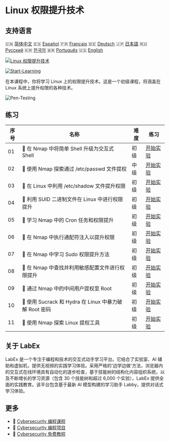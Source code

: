 # Linux 权限提升技术

## 支持语言

🇨🇳 [简体中文](README_zh.md) 🇪🇸 [Español](README_es.md) 🇫🇷 [Français](README_fr.md) 🇩🇪 [Deutsch](README_de.md) 🇯🇵 [日本語](README_ja.md) 🇷🇺 [Русский](README_ru.md) 🇰🇷 [한국어](README_ko.md) 🇧🇷 [Português](README_pt.md) 🇺🇸 [English](README.md) 

[![Linux 权限提升技术](https://cover-creator.labex.io/privilege-escalation-techniques-on-linux.png?lang=zh)](https://labex.io/zh/courses/privilege-escalation-techniques-on-linux)

[![Start-Learning](https://img.shields.io/badge/Start-Learning-whitesmoke?style=for-the-badge)](https://labex.io/zh/courses/privilege-escalation-techniques-on-linux)

在本课程中，你将学习 Linux 上的权限提升技术。这是一个初级课程，将涵盖在 Linux 系统上提升权限的各种技术。

![Pen-Testing](https://img.shields.io/badge/Pen-Testing-whitesmoke?style=for-the-badge&logo=pen-testing)


## 练习

|   序号 | 名称                                                    | 难度   | 练习                                                                                                                                                 |
|--------|---------------------------------------------------------|--------|------------------------------------------------------------------------------------------------------------------------------------------------------|
|     01 | 📖  在 Nmap 中将简单 Shell 升级为交互式 Shell           | 初级   | <a target='_blank' href='https://labex.io/zh/tutorials/upgrade-simple-shell-to-interactive-shell-in-nmap-416148'>开始实验</a>                        |
|     02 | 📖  使用 Nmap 探索通过 /etc/passwd 文件提权             | 中级   | <a target='_blank' href='https://labex.io/zh/tutorials/explore-privilege-escalation-via-etc-passwd-file-in-nmap-416141'>开始实验</a>                 |
|     03 | 📖  在 Linux 中利用 /etc/shadow 文件提升权限            | 初级   | <a target='_blank' href='https://labex.io/zh/tutorials/escalate-privileges-using-etc-shadow-file-in-linux-416142'>开始实验</a>                       |
|     04 | 📖  利用 SUID 二进制文件在 Linux 中进行权限提升         | 初级   | <a target='_blank' href='https://labex.io/zh/tutorials/nmap-exploit-suid-binaries-for-privilege-escalation-in-linux-416147'>开始实验</a>             |
|     05 | 📖  学习 Nmap 中的 Cron 任务和权限提升                  | 初级   | <a target='_blank' href='https://labex.io/zh/tutorials/learn-cron-jobs-and-privilege-escalation-in-nmap-416140'>开始实验</a>                         |
|     06 | 📖  在 Nmap 中执行通配符注入以提升权限                  | 初级   | <a target='_blank' href='https://labex.io/zh/tutorials/perform-wildcard-injection-in-nmap-for-privilege-escalation-416144'>开始实验</a>              |
|     07 | 📖  在 Nmap 中学习 Sudo 权限提升方法                    | 初级   | <a target='_blank' href='https://labex.io/zh/tutorials/learn-sudo-privilege-escalation-methods-in-nmap-416145'>开始实验</a>                          |
|     08 | 📖  在 Nmap 中查找并利用敏感配置文件进行权限提升        | 初级   | <a target='_blank' href='https://labex.io/zh/tutorials/find-and-exploit-sensitive-config-files-for-privilege-escalation-in-nmap-416138'>开始实验</a> |
|     09 | 📖  通过 Nmap 中的中间用户提权至 Root                   | 初级   | <a target='_blank' href='https://labex.io/zh/tutorials/nmap-escalate-privileges-to-root-via-intermediate-user-in-nmap-416146'>开始实验</a>           |
|     10 | 📖  使用 Sucrack 和 Hydra 在 Linux 中暴力破解 Root 密码 | 初级   | <a target='_blank' href='https://labex.io/zh/tutorials/brute-force-root-password-in-linux-with-sucrack-and-hydra-416139'>开始实验</a>                |
|     11 | 📖  使用 Nmap 探索 Linux 提权工具                       | 初级   | <a target='_blank' href='https://labex.io/zh/tutorials/explore-linux-privilege-escalation-tools-in-nmap-416143'>开始实验</a>                         |

## 关于 LabEx

LabEx 是一个专注于编程和技术的交互式动手学习平台。它结合了实验室、AI 辅助和虚拟机，提供无视频的实践学习体验。采用严格的'边学边做'方法，浏览器内的交互式在线环境具有自动化的逐步检查，基于技能树的结构化内容组织系统，以及不断增长的学习资源（包含 30 个技能树和超过 6,000 个实验），LabEx 提供全面的实践教育。该平台包含基于最新 AI 模型构建的学习助手 Labby，提供对话式学习体验。

## 更多

- 🔗 [Cybersecurity 编程课程](https://github.com/labex-labs/awesome-programming-courses)
- 🔗 [Cybersecurity 编程项目](https://github.com/labex-labs/awesome-programming-projects)
- 🔗 [Cybersecurity 免费教程](https://github.com/labex-labs/cybersecurity-free-tutorials)

